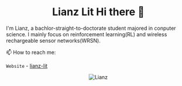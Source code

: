 <p align="center"> <h1 align="center"> Lianz Lit  Hi there 👋</h1> </p>
<p align="center">
<a href="https://lianz-lit.github.io/" target="_blank"></a>
</p>

I'm Lianz, a bachlor-straight-to-doctorate student majored in conputer science. I mainly focus on reinforcement learning(RL) and wireless rechargeable sensor networks(WRSN).

📫 How to reach me:

`Website` - [lianz-lit](https://lianz-lit.github.io/)


<p align="center">
	<img src=https://github-readme-stats.vercel.app/api?username=lianz-lit&show_icons=true alt=Lianz />
</p>
